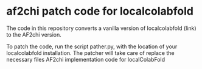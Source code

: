 # af2chi patch code for localcolabfold

The code in this repository converts a vanilla version of localcolabfold (link) to the AF2chi version.

To patch the code, run the script pather.py, with the location of your localcolabfold installation. The patcher will take care of replace the necessary files
AF2chi implementation code for localColabFold

